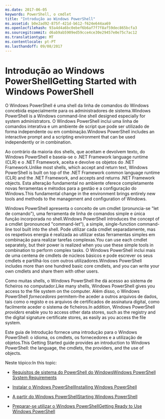```yaml
---
ms.date: 2017-06-05
keywords: PowerShell, o cmdlet
title: "Introdução ao Windows PowerShell"
ms.assetid: b0e2ad92-875f-421d-b612-f624e644aa69
ms.openlocfilehash: 93a4d4a6bc0ebef6b6af7f7f8af59dec865bcfa3
ms.sourcegitcommit: d6ab9ab5909ed59cce4ce30e29457e0e75c7ac12
ms.translationtype: MT
ms.contentlocale: pt-PT
ms.lasthandoff: 09/08/2017
---
```

# <a name="getting-started-with-windows-powershell"></a><span data-ttu-id="f62d3-103">Introdução ao Windows PowerShell</span><span class="sxs-lookup"><span data-stu-id="f62d3-103">Getting Started with Windows PowerShell</span></span>
<span data-ttu-id="f62d3-104">O Windows PowerShell é uma shell da linha de comandos do Windows concebida especialmente para os administradores de sistema.</span><span class="sxs-lookup"><span data-stu-id="f62d3-104">Windows PowerShell is a Windows command-line shell designed especially for system administrators.</span></span> <span data-ttu-id="f62d3-105">O Windows PowerShell inclui uma linha de comandos interativa e um ambiente de script que pode ser utilizado de forma independente ou em combinação.</span><span class="sxs-lookup"><span data-stu-id="f62d3-105">Windows PowerShell includes an interactive prompt and a scripting environment that can be used independently or in combination.</span></span>

<span data-ttu-id="f62d3-106">Ao contrário da maioria dos shells, que aceitam e devolvem texto, do Windows PowerShell e baseia-se o .NET Framework language runtime (CLR) e o .NET Framework, aceita e devolve os objetos do .NET Framework.</span><span class="sxs-lookup"><span data-stu-id="f62d3-106">Unlike most shells, which accept and return text, Windows PowerShell is built on top of the .NET Framework common language runtime (CLR) and the .NET Framework, and accepts and returns .NET Framework objects.</span></span> <span data-ttu-id="f62d3-107">Esta alteração fundamental no ambiente oferece completamente novas ferramentas e métodos para a gestão e a configuração do Windows.</span><span class="sxs-lookup"><span data-stu-id="f62d3-107">This fundamental change in the environment brings entirely new tools and methods to the management and configuration of Windows.</span></span>

<span data-ttu-id="f62d3-108">Windows PowerShell apresenta o conceito de um cmdlet (pronuncia-se "let de comando"), uma ferramenta de linha de comandos simple e única função incorporada no shell.</span><span class="sxs-lookup"><span data-stu-id="f62d3-108">Windows PowerShell introduces the concept of a cmdlet (pronounced "command-let"), a simple, single-function command-line tool built into the shell.</span></span> <span data-ttu-id="f62d3-109">Pode utilizar cada cmdlet separadamente, mas os respetivos energia é realizada ao utilizar estas ferramentas simples em combinação para realizar tarefas complexas.</span><span class="sxs-lookup"><span data-stu-id="f62d3-109">You can use each cmdlet separately, but their power is realized when you use these simple tools in combination to perform complex tasks.</span></span> <span data-ttu-id="f62d3-110">O Windows PowerShell inclui mais de uma centena de cmdlets de núcleos básicos e pode escrever os seus cmdlets e partilhá-los com outros utilizadores.</span><span class="sxs-lookup"><span data-stu-id="f62d3-110">Windows PowerShell includes more than one hundred basic core cmdlets, and you can write your own cmdlets and share them with other users.</span></span>

<span data-ttu-id="f62d3-111">Como muitas shells, o Windows PowerShell lhe dá acesso ao sistema de ficheiros no computador.</span><span class="sxs-lookup"><span data-stu-id="f62d3-111">Like many shells, Windows PowerShell gives you access to the file system on the computer.</span></span> <span data-ttu-id="f62d3-112">Além disso, o Windows PowerShell *fornecedores* permitem-lhe aceder a outros arquivos de dados, tais como o registo e os arquivos de certificados de assinatura digital, como facilmente aceder o sistema de ficheiros.</span><span class="sxs-lookup"><span data-stu-id="f62d3-112">In addition, Windows PowerShell *providers* enable you to access other data stores, such as the registry and the digital signature certificate stores, as easily as you access the file system.</span></span>

<span data-ttu-id="f62d3-113">Este guia de Introdução fornece uma introdução para o Windows PowerShell: o idioma, os cmdlets, os fornecedores e a utilização de objetos.</span><span class="sxs-lookup"><span data-stu-id="f62d3-113">This Getting Started guide provides an introduction to Windows PowerShell: the language, the cmdlets, the providers, and the use of objects.</span></span>

<span data-ttu-id="f62d3-114">Neste tópico:</span><span class="sxs-lookup"><span data-stu-id="f62d3-114">In this topic:</span></span>

- [<span data-ttu-id="f62d3-115">Requisitos de sistema do PowerShell do Windows</span><span class="sxs-lookup"><span data-stu-id="f62d3-115">Windows PowerShell System Requirements</span></span>](../setup/Windows-PowerShell-System-Requirements.md)

- [<span data-ttu-id="f62d3-116">Instalar o Windows PowerShell</span><span class="sxs-lookup"><span data-stu-id="f62d3-116">Installing Windows PowerShell</span></span>](../setup/Installing-Windows-PowerShell.md)

- [<span data-ttu-id="f62d3-117">A partir do Windows PowerShell</span><span class="sxs-lookup"><span data-stu-id="f62d3-117">Starting Windows PowerShell</span></span>](../setup/Starting-Windows-PowerShell.md)

- [<span data-ttu-id="f62d3-118">Preparar-se utilizar o Windows PowerShell</span><span class="sxs-lookup"><span data-stu-id="f62d3-118">Getting Ready to Use Windows PowerShell</span></span>](Getting-Ready-to-Use-Windows-PowerShell.md)

